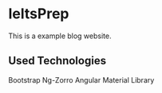 # IeltsPrep

This is a example blog website. 

## Used Technologies

Bootstrap
Ng-Zorro
Angular Material Library



